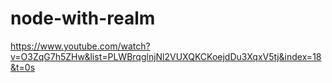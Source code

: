 # node-with-realm

https://www.youtube.com/watch?v=O3ZqG7h5ZHw&list=PLWBrqglnjNl2VUXQKCKoejdDu3XqxV5tj&index=18&t=0s
